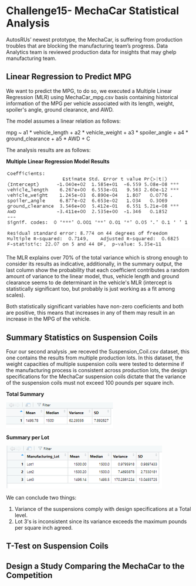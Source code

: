 # Challenge15- MechaCar Statistical Analysis

AutosRUs’ newest prototype, the MechaCar, is suffering from production troubles that are blocking the manufacturing team’s progress. Data Analytics team is reviewed production data for insights that may ghelp manufacturing team. 

## Linear Regression to Predict MPG

We want to predict the MPG, to do so, we executed a Multiple Linear Regression (MLR) using MechaCar_mpg.csv basis containing historical information of the MPG per vehicle associated with its length, weight, spoiler's angle, ground clearance, and AWD. 

The model assumes a linear relation as follows: 

mpg ~ a1 * vehicle_length + a2 * vehicle_weight + a3 * spoiler_angle + a4 * ground_clearance + a5 * AWD + C

The analysis results are as follows: 

**Multiple Linear Regression Model Results**


![MLR](MLR.png)

The MLR explains over 70% of the total variance which is strong enough to consider its results as indicative, additionally, in the summary output, the last column show the probability that each coefficient contributes a random amount of variance to the linear model, thus, vehicle length and ground clearance seems to de determinant in the vehicle's MLR (intercept is statistically significant too, but probably is just working as a fit among scales). 

Both statistically significant variables have non-zero coeficients and both are positive, this means that increases in any of them may result in an increase in the MPG of the vehicle. 

## Summary Statistics on Suspension Coils

Four our second analysis ,we receved the Suspension_Coil.csv dataset, this one contains the results from multiple production lots. In this dataset, the weight capacities of multiple suspension coils were tested to determine if the manufacturing process is consistent across production lots, the design specifications for the MechaCar suspension coils dictate that the variance of the suspension coils must not exceed 100 pounds per square inch. 

**Total Summary**


![Total_Summary](Total_Summary.png)

**Summary per Lot**


![LOT_Summary](LOT_Summary.png)

We can conclude two things: 

1) Variance of the suspensions comply with design specifications at a Total level. 
2) Lot 3's is inconsistent since its variance exceeds the maximum pounds per square inch agreed.


## T-Test on Suspension Coils

## Design a Study Comparing the MechaCar to the Competition

